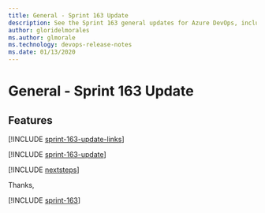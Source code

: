 ```yaml
---
title: General - Sprint 163 Update
description: See the Sprint 163 general updates for Azure DevOps, including next steps.
author: gloridelmorales
ms.author: glmorale
ms.technology: devops-release-notes
ms.date: 01/13/2020
---
```


# General - Sprint 163 Update

## Features

[!INCLUDE [sprint-163-update-links](../includes/general/sprint-163-update-links.md)]

[!INCLUDE [sprint-163-update](../includes/general/sprint-163-update.md)]

[!INCLUDE [nextsteps](../includes/nextsteps.md)]

Thanks,

[!INCLUDE [sprint-163](../includes/signer/sprint-163.md)]
